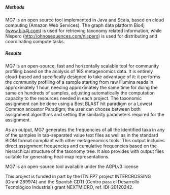 ##### Methods 

MG7 is an open source tool implemented in Java and Scala, based on cloud computing (Amazon Web Services). The graph data platform Bio4j (www.bio4j.com) is used for retrieving taxonomy related information, while Nispero (http://ohnosequences.com/nispero) is used for distributing and coordinating compute tasks. 

##### Results

MG7 is an open-source, fast and horizontally scalable tool for community profiling based on the analysis of 16S metagenomics data. It is entirely cloud-based and specifically designed to take advantage of it: it performs the community profiling of a sample starting from raw Illumina reads in approximately 1 hour, needing approximately the same time for doing the same on hundreds of samples, adjusting automatically the computation capacity to the resources needed in each project. The taxonomic assignment can be done using a Best BLAST hit paradigm or a Lowest Common ancestor Paradigm; the user can choose between both assignment algorithms and setting the similarity parameters required for the assignment. 

As an output, MG7 generates the frequencies of all the identified taxa in any of the samples in tab-separated value text files as well as in the standard BIOM format compliant with other metagenomics tools. This output includes direct assignment frequencies and cumulative frequencies based on the hierarchical structure of the taxonomy tree. It also provides with output files suitable for generating heat-map representations. 

MG7 is an open-source tool available under the AGPLv3 license 

This project is funded in part by the ITN FP7 project INTERCROSSING (Grant 289974) and the Spanish CDTI (Centro para el Desarrollo Tecnológico Industrial) grant NEXTMICRO, ref. IDI-20120242.